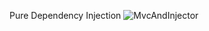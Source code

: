 Pure Dependency Injection
![MvcAndInjector](https://github.com/fahmi54321/KotlinMvcAndDagger/assets/64716271/51770ffa-44e7-4c6a-9a2c-5784852068f4)
